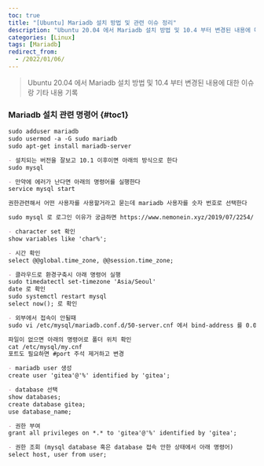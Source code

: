 ```yaml
---
toc: true
title: "[Ubuntu] Mariadb 설치 방법 및 관련 이슈 정리"
description: "Ubuntu 20.04 에서 Mariadb 설치 방법 및 10.4 부터 변경된 내용에 대한 이슈랑 기타 내용 기록"
categories: [Linux]
tags: [Mariadb]
redirect_from:
  - /2022/01/06/
---
```


> Ubuntu 20.04 에서 Mariadb 설치 방법 및 10.4 부터 변경된 내용에 대한 이슈랑 기타 내용 기록

<script async src="https://pagead2.googlesyndication.com/pagead/js/adsbygoogle.js?client=ca-pub-5746287019974907"
     crossorigin="anonymous"></script>
<ins class="adsbygoogle"
     style="display:block"
     data-ad-format="fluid"
     data-ad-layout-key="-gw-3+1f-3d+2z"
     data-ad-client="ca-pub-5746287019974907"
     data-ad-slot="5182617875"></ins>
<script>
     (adsbygoogle = window.adsbygoogle || []).push({});
</script>

### Mariadb 설치 관련 명령어 {#toc1}

```md
sudo adduser mariadb
sudo usermod -a -G sudo mariadb
sudo apt-get install mariadb-server

- 설치되는 버전을 잘보고 10.1 이후이면 아래의 방식으로 한다
sudo mysql 

- 만약에 에러가 난다면 아래의 명령어를 실행한다
service mysql start

권한관련해서 어떤 사용자를 사용할거라고 묻는데 mariadb 사용자를 숫자 번호로 선택한다

sudo mysql 로 로그인 이유가 궁금하면 https://www.nemonein.xyz/2019/07/2254/ 참고

- character set 확인
show variables like 'char%';

- 시간 확인
select @@global.time_zone, @@session.time_zone;

- 클라우드로 환경구축시 아래 명령어 실행
sudo timedatectl set-timezone 'Asia/Seoul'
date 로 확인
sudo systemctl restart mysql
select now(); 로 확인

- 외부에서 접속이 안될때
sudo vi /etc/mysql/mariadb.conf.d/50-server.cnf 에서 bind-address 를 0.0.0.0

파일이 없으면 아래의 명령어로 폴더 위치 확인
cat /etc/mysql/my.cnf
포트도 필요하면 #port 주석 제거하고 변경

- mariadb user 생성
create user 'gitea'@'%' identified by 'gitea';

- database 선택
show databases;
create database gitea;
use database_name;

- 권한 부여
grant all privileges on *.* to 'gitea'@'%' identified by 'gitea';

- 권한 조회 (mysql database 혹은 database 접속 안한 상태에서 아래 명령어)
select host, user from user;
```

<script async src="https://pagead2.googlesyndication.com/pagead/js/adsbygoogle.js?client=ca-pub-5746287019974907"
     crossorigin="anonymous"></script>
<ins class="adsbygoogle"
     style="display:block; text-align:center;"
     data-ad-layout="in-article"
     data-ad-format="fluid"
     data-ad-client="ca-pub-5746287019974907"
     data-ad-slot="2220653635"></ins>
<script>
     (adsbygoogle = window.adsbygoogle || []).push({});
</script>

[^1]: This is a footnote.

[kramdown]: https://kramdown.gettalong.org/
[My Blog]: https://marindie.github.io
